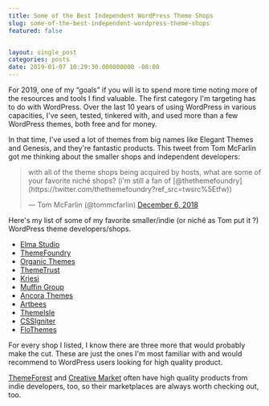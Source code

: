 ```yaml
---
title: Some of the Best Independent WordPress Theme Shops
slug: some-of-the-best-independent-wordpress-theme-shops
featured: false


layout: single_post
categories: posts
date: 2019-01-07 10:29:30.000000000 -08:00
---
```


For 2019, one of my “goals” if you will is to spend more time noting more of the resources and tools I find valuable. The first category I'm targeting has to do with WordPress. Over the last 10 years of using WordPress in various capacities, I've seen, tested, tinkered with, and used more than a few WordPress themes, both free and for money.

In that time, I've used a lot of themes from big names like Elegant Themes and Genesis, and they're fantastic products. This tweet from Tom McFarlin got me thinking about the smaller shops and independent developers:


<blockquote class="twitter-tweet">
with all of the theme shops being acquired by hosts, what are some of your favorite niché shops? (i'm still a fan of [@thethemefoundry](https://twitter.com/thethemefoundry?ref_src=twsrc%5Etfw))

— Tom McFarlin (@tommcfarlin) [December 6, 2018](https://twitter.com/tommcfarlin/status/1070728704131768320?ref_src=twsrc%5Etfw)
</blockquote>
<script async src="https://platform.twitter.com/widgets.js" charset="utf-8"></script>


Here's my list of some of my favorite smaller/indie (or niché as Tom put it ?) WordPress theme developers/shops.

- [Elma Studio](https://elmastudio.de/en)
- [ThemeFoundry](https://www.cssigniter.com)
- [Organic Themes](https://organicthemes.com)
- [ThemeTrust](https://themetrust.com/wordpress-themes/)
- [Kriesi](https://kriesi.at)
- [Muffin Group](https://muffingroup.com)
- [Ancora Themes](http://ancorathemes.com)
- [Artbees](http://artbees.net)
- [ThemeIsle](https://themeisle.com)
- [CSSIgniter](https://www.cssigniter.com)
- [FloThemes](https://flothemes.com/)

For every shop I listed, I know there are three more that would probably make the cut. These are just the ones I'm most familiar with and would recommend to WordPress users looking for high quality product.

[ThemeForest](https://themeforest.net) and [Creative Market](https://creativemarket.com) often have high quality products from indie developers, too, so their marketplaces are always worth checking out, too.

